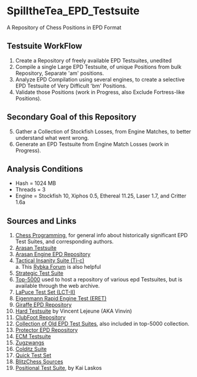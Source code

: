 # SpilltheTea_EPD_Testsuite
A Repository of Chess Positions in EPD Format

## Testsuite WorkFlow
1. Create a Repository of freely available EPD Testsuites, unedited
2. Compile a single Large EPD Testsuite, of unique Positions from bulk Repository, Separate 'am' positions.
3. Analyze EPD Compilation using several engines, to create a selective EPD Testsuite of Very Difficult 'bm' Positions.
4. Validate those Positions (work in Progress, also Exclude Fortress-like Positions).

## Secondary Goal of this Repository
5. Gather a Collection of Stockfish Losses, from Engine Matches, to better understand what went wrong.
6. Generate an EPD Testsuite from Engine Match Losses (work in Progress).

## Analysis Conditions
  * Hash = 1024 MB
  * Threads = 3
  * Engine = Stockfish 10, Xiphos 0.5, Ethereal 11.25, Laser 1.7, and Critter 1.6a

## Sources and Links
 1. [Chess Programming](https://www.chessprogramming.org/Test-Positions), for general info about historically significant EPD Test Suites, and corresponding authors.
 2. [Arasan Testsuite](https://arasanchess.org/testsuite.shtml)
 3. [Arasan Engine EPD Repository](https://github.com/jdart1/arasan-chess/tree/master/tests)
 4. [Tactical Insanity Suite (Ti-c)](http://rybkaforum.net/cgi-bin/rybkaforum/topic_show.pl?tid=32665) </br>
    a. This [Rybka Forum](http://rybkaforum.net/cgi-bin/rybkaforum/board_show.pl?tid=32659#tid32659) is also helpful
 5. [Strategic Test Suite](https://sites.google.com/site/strategictestsuite/download-all-epds-in-one-file)
 6. [Top-5000](http://web.archive.org/web/20180820213741/www.top-5000.nl/testsets.htm) used to host a repository of various epd Testsuites, but is available through the web archive.
 7. [LaPuce Test Set (LCT-II)](https://www.chessprogramming.org/LCT_II)
 8. [Eigenmann Rapid Engine Test (ERET)](https://glarean-magazin.ch/2017/03/05/computerschach-testaufgaben-engines-eigenmann-rapid-engine-test-eret/)
 9. [Giraffe EPD Repository](https://github.com/AFDudley/giraffe/tree/master/tests/testsuites)
 10. [Hard Testsuite](http://www.talkchess.com/forum3/viewtopic.php?t=64914) by Vincent Lejeune (AKA Vinvin)
 11. [ClubFoot Repository](https://github.com/zd3nik/Clubfoot/tree/master/epd)
 12. [Collection of Old EPD Test Suites](http://computer-chess.org/doku.php?id=computer_chess:wiki:download:index), also included in top-5000 collection.
 13. [Protector EPD Repository](https://sourceforge.net/p/protector/code/HEAD/tree/epd/)
 14. [ECM Testsuite](http://web.archive.org/web/20180714035646/http://www.st.ewi.tudelft.nl/~renze/doc/TestSuites/ECM.epd)
 15. [Zugzwangs](https://www.stmintz.com/ccc/index.php?id=391553)
 16. [Colditz Suite](http://www.talkchess.com/forum3/viewtopic.php?t=62659)
 17. [Quick Test Set](http://members.aon.at/computerschach/quick/quick.epd)
 18. [BlitzChess Sources](http://www.blitzchess.fr/fr/tests/index.html)
 19. [Positional Test Suite](http://talkchess.com/forum3/viewtopic.php?f=2&t=70438#p795360), by Kai Laskos
 
 
 

